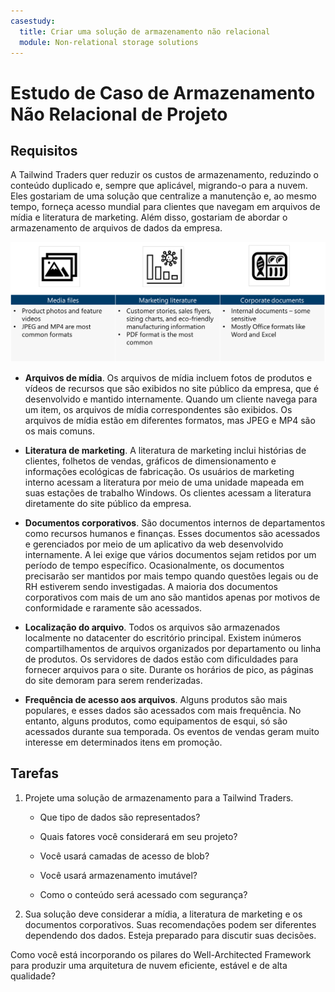 ```yaml
---
casestudy:
  title: Criar uma solução de armazenamento não relacional
  module: Non-relational storage solutions
---
```

# Estudo de Caso de Armazenamento Não Relacional de Projeto

## Requisitos

A Tailwind Traders quer reduzir os custos de armazenamento, reduzindo o conteúdo duplicado e, sempre que aplicável, migrando-o para a nuvem. Eles gostariam de uma solução que centralize a manutenção e, ao mesmo tempo, forneça acesso mundial para clientes que navegam em arquivos de mídia e literatura de marketing. Além disso, gostariam de abordar o armazenamento de arquivos de dados da empresa. 

![Arquitetura de armazenamento não relacional](media/Nonrelational%20storage.png)

 

* **Arquivos de mídia**. Os arquivos de mídia incluem fotos de produtos e vídeos de recursos que são exibidos no site público da empresa, que é desenvolvido e mantido internamente. Quando um cliente navega para um item, os arquivos de mídia correspondentes são exibidos. Os arquivos de mídia estão em diferentes formatos, mas JPEG e MP4 são os mais comuns. 

* **Literatura de marketing**. A literatura de marketing inclui histórias de clientes, folhetos de vendas, gráficos de dimensionamento e informações ecológicas de fabricação. Os usuários de marketing interno acessam a literatura por meio de uma unidade mapeada em suas estações de trabalho Windows. Os clientes acessam a literatura diretamente do site público da empresa.

* **Documentos corporativos**. São documentos internos de departamentos como recursos humanos e finanças. Esses documentos são acessados e gerenciados por meio de um aplicativo da web desenvolvido internamente. A lei exige que vários documentos sejam retidos por um período de tempo específico. Ocasionalmente, os documentos precisarão ser mantidos por mais tempo quando questões legais ou de RH estiverem sendo investigadas. A maioria dos documentos corporativos com mais de um ano são mantidos apenas por motivos de conformidade e raramente são acessados.

* **Localização do arquivo**. Todos os arquivos são armazenados localmente no datacenter do escritório principal. Existem inúmeros compartilhamentos de arquivos organizados por departamento ou linha de produtos. Os servidores de dados estão com dificuldades para fornecer arquivos para o site. Durante os horários de pico, as páginas do site demoram para serem renderizadas. 

* **Frequência de acesso aos arquivos**. Alguns produtos são mais populares, e esses dados são acessados com mais frequência. No entanto, alguns produtos, como equipamentos de esqui, só são acessados durante sua temporada. Os eventos de vendas geram muito interesse em determinados itens em promoção. 

## Tarefas

1. Projete uma solução de armazenamento para a Tailwind Traders. 

      * Que tipo de dados são representados? 

      * Quais fatores você considerará em seu projeto?

      * Você usará camadas de acesso de blob?

      * Você usará armazenamento imutável?

      * Como o conteúdo será acessado com segurança?

2.  Sua solução deve considerar a mídia, a literatura de marketing e os documentos corporativos. Suas recomendações podem ser diferentes dependendo dos dados. Esteja preparado para discutir suas decisões. 

Como você está incorporando os pilares do Well-Architected Framework para produzir uma arquitetura de nuvem eficiente, estável e de alta qualidade?
